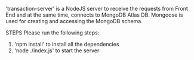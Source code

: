'transaction-server' is a NodeJS server to receive the requests from Front End and at the same time, connects to MongoDB Atlas DB. Mongoose is used for creating and accessing the MongoDB schema.

STEPS
Please run the following steps:
1. 'npm install' to install all the dependencies
2. 'node ./index.js' to start the server


